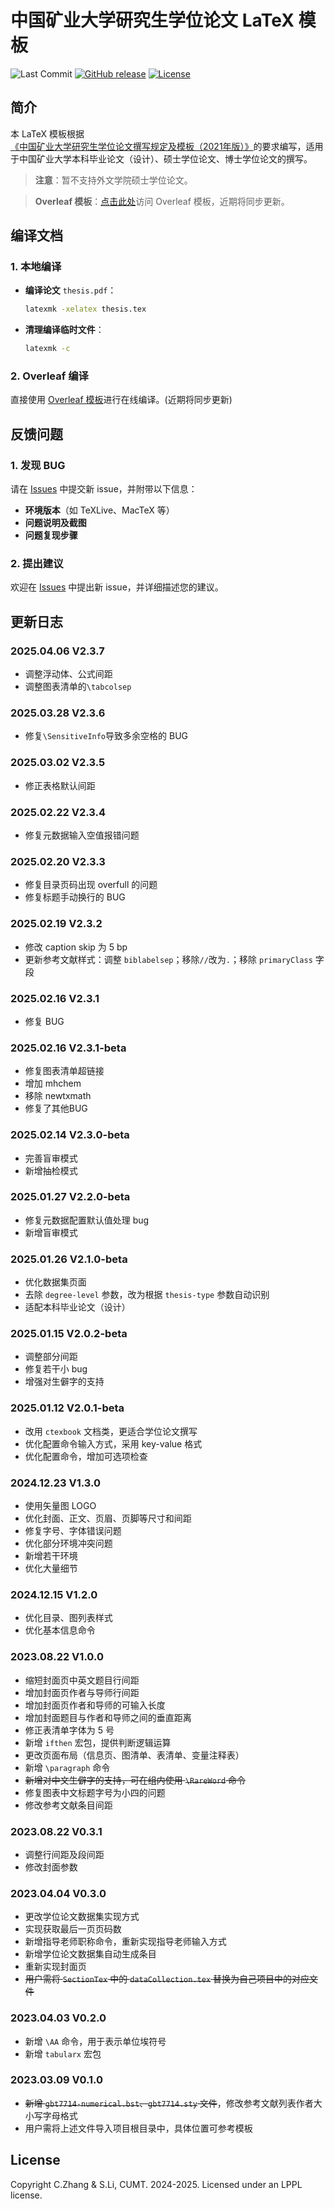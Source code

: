 # 中国矿业大学研究生学位论文 LaTeX 模板

![Last Commit](https://img.shields.io/github/last-commit/senli1073/cumtthesis)
[![GitHub release](https://img.shields.io/github/v/release/senli1073/cumtthesis)](https://github.com/senli1073/cumtthesis/releases/latest)
[![License](https://img.shields.io/github/license/senli1073/cumtthesis)](https://github.com/senli1073/cumtthesis/blob/master/README.md)

## 简介

本 LaTeX 模板根据[《中国矿业大学研究生学位论文撰写规定及模板（2021年版）》](https://gs.cumt.edu.cn/info/1049/3149.htm)的要求编写，适用于中国矿业大学本科毕业论文（设计）、硕士学位论文、博士学位论文的撰写。

> **注意**：暂不支持外文学院硕士学位论文。

> **Overleaf 模板**：[点击此处](https://www.overleaf.com/latex/templates/10290-zhong-guo-kuang-ye-da-xue-shuo-shi-sheng-bi-ye-lun-wen-mo-ban/qwggynbswxwg)访问 Overleaf 模板，近期将同步更新。

## 编译文档

### 1. 本地编译

- **编译论文** `thesis.pdf`：
   ```bash
   latexmk -xelatex thesis.tex
   ```

- **清理编译临时文件**：
   ```bash
   latexmk -c
   ```

### 2. Overleaf 编译

直接使用 [Overleaf 模板](https://www.overleaf.com/latex/templates/10290-zhong-guo-kuang-ye-da-xue-shuo-shi-sheng-bi-ye-lun-wen-mo-ban/qwggynbswxwg)进行在线编译。(近期将同步更新)

## 反馈问题

### 1. 发现 BUG

请在 [Issues](https://github.com/senli1073/cumtthesis/issues) 中提交新 issue，并附带以下信息：
- **环境版本**（如 TeXLive、MacTeX 等）
- **问题说明及截图**
- **问题复现步骤**

### 2. 提出建议

欢迎在 [Issues](https://github.com/senli1073/cumtthesis/issues) 中提出新 issue，并详细描述您的建议。

## 更新日志
### 2025.04.06 V2.3.7
- 调整浮动体、公式间距
- 调整图表清单的`\tabcolsep`

### 2025.03.28 V2.3.6
- 修复`\SensitiveInfo`导致多余空格的 BUG

### 2025.03.02 V2.3.5
- 修正表格默认间距

### 2025.02.22 V2.3.4
- 修复元数据输入空值报错问题

### 2025.02.20 V2.3.3
- 修复目录页码出现 overfull 的问题
- 修复标题手动换行的 BUG

### 2025.02.19 V2.3.2
- 修改 caption skip 为 5 bp
- 更新参考文献样式：调整 `biblabelsep`；移除`//`改为`.`；移除 `primaryClass` 字段

### 2025.02.16 V2.3.1
- 修复 BUG

### 2025.02.16 V2.3.1-beta
- 修复图表清单超链接
- 增加 mhchem
- 移除 newtxmath
- 修复了其他BUG

### 2025.02.14  V2.3.0-beta
- 完善盲审模式
- 新增抽检模式

### 2025.01.27  V2.2.0-beta
- 修复元数据配置默认值处理 bug
- 新增盲审模式

### 2025.01.26  V2.1.0-beta
- 优化数据集页面
- 去除 `degree-level` 参数，改为根据 `thesis-type` 参数自动识别
- 适配本科毕业论文（设计）

### 2025.01.15  V2.0.2-beta
- 调整部分间距
- 修复若干小 bug
- 增强对生僻字的支持

### 2025.01.12  V2.0.1-beta
- 改用 `ctexbook` 文档类，更适合学位论文撰写
- 优化配置命令输入方式，采用 key-value 格式
- 优化配置命令，增加可选项检查

### 2024.12.23 V1.3.0
- 使用矢量图 LOGO
- 优化封面、正文、页眉、页脚等尺寸和间距
- 修复字号、字体错误问题
- 优化部分环境冲突问题
- 新增若干环境
- 优化大量细节

### 2024.12.15 V1.2.0
- 优化目录、图列表样式
- 优化基本信息命令

### 2023.08.22 V1.0.0
- 缩短封面页中英文题目行间距
- 增加封面页作者与导师行间距
- 增加封面页作者和导师的可输入长度
- 增加封面题目与作者和导师之间的垂直距离
- 修正表清单字体为 5 号
- 新增 `ifthen` 宏包，提供判断逻辑运算
- 更改页面布局（信息页、图清单、表清单、变量注释表）
- 新增 `\paragraph` 命令
- ~~新增对中文生僻字的支持，可在组内使用 `\RareWord` 命令~~
- 修复图表中文标题字号为小四的问题
- 修改参考文献条目间距

### 2023.08.22 V0.3.1
- 调整行间距及段间距
- 修改封面参数

### 2023.04.04 V0.3.0
- 更改学位论文数据集实现方式
- 实现获取最后一页页码数
- 新增指导老师职称命令，重新实现指导老师输入方式
- 新增学位论文数据集自动生成条目
- 重新实现封面页
- ~~用户需将 `SectionTex` 中的 `dataCollection.tex` 替换为自己项目中的对应文件~~

### 2023.04.03 V0.2.0
- 新增 `\AA` 命令，用于表示单位埃符号
- 新增 `tabularx` 宏包

### 2023.03.09 V0.1.0
- ~~新增 `gbt7714-numerical.bst`、`gbt7714.sty` 文件~~，修改参考文献列表作者大小写字母格式
- 用户需将上述文件导入项目根目录中，具体位置可参考模板

## License

Copyright C.Zhang & S.Li, CUMT. 2024-2025. Licensed under an LPPL license.
